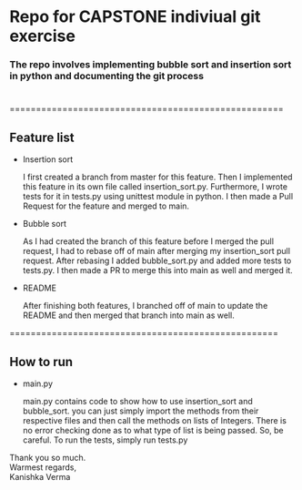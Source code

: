 # Repo for CAPSTONE indiviual git exercise

### The repo involves implementing bubble sort and insertion sort in python and documenting the git process

#

====================================================

## Feature list

- Insertion sort

  I first created a branch from master for this feature. Then I implemented this feature in its own file called insertion_sort.py. Furthermore, I wrote tests for it in tests.py using unittest module in python. I then made a Pull Request for the feature and merged to main.

- Bubble sort

  As I had created the branch of this feature before I merged the pull request, I had to rebase off of main after merging my insertion_sort pull request.
  After rebasing I added bubble_sort.py and added more tests to tests.py. I then made a PR to merge this into main as well and merged it.

- README

  After finishing both features, I branched off of main to update the README and then merged that branch into main as well.

===================================================

## How to run

- main.py

  main.py contains code to show how to use insertion_sort and bubble_sort. you can just simply import the methods from their respective files and then call the methods on lists of Integers. There is no error checking done as to what type of list is being passed. So, be careful. To run the tests, simply run tests.py

Thank you so much.\
Warmest regards,\
Kanishka Verma
